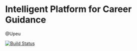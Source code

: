 # Intelligent Platform for Career Guidance

@Upeu

[![Build Status](https://travis-ci.org/HaroldEnrique/inpath_app.svg?branch=master)](https://travis-ci.org/HaroldEnrique/inpath_app)